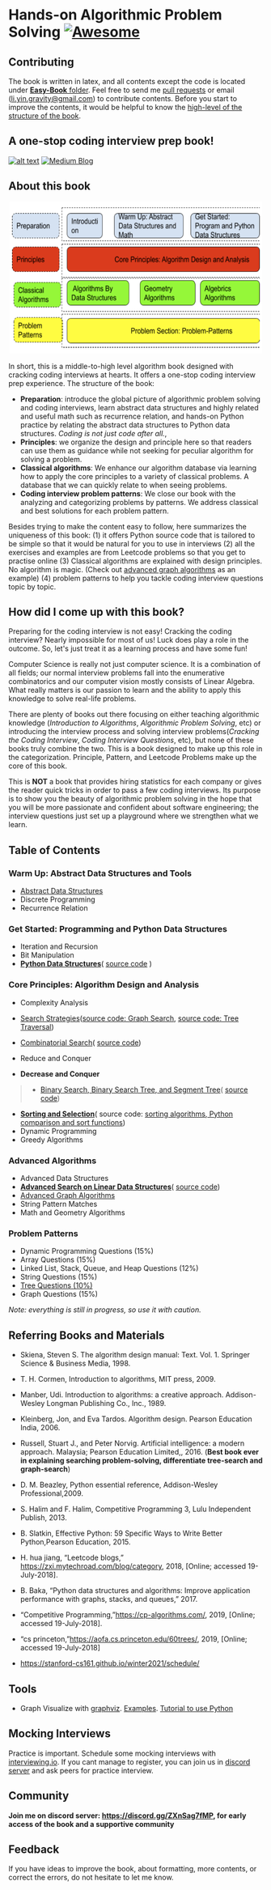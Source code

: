 # **Hands-on Algorithmic Problem Solving** [![Awesome](https://cdn.rawgit.com/sindresorhus/awesome/d7305f38d29fed78fa85652e3a63e154dd8e8829/media/badge.svg)](https://github.com/sindresorhus/awesome)

## Contributing
The book is written in latex, and all contents except the code is located under [**Easy-Book** folder](Easy-Book). Feel free to send me  [pull requests](https://github.com/liyin2015/python-coding-interview/pulls) or email (li.yin.gravity@gmail.com) to contribute contents. Before you start to improve the contents, it would be helpful to know the [high-level of the structure of the book](#about-this-book).


## A one-stop coding interview prep book!
<!-- Please don't remove this: Grab your social icons from https://github.com/carlsednaoui/gitsocial -->
<!-- display the social media buttons in your README -->

[![alt text][3.1]][3] [![Medium Blog][4.1]][4]
<!-- [![alt text][1.1]][1]
[![alt text][2.1]][2] -->

<!--[![alt text][5.1]][5]
[![alt text][6.1]][6]-->

<!-- links to social media icons -->
<!-- no need to change these -->

<!-- icons with padding -->

[1.1]: http://i.imgur.com/tXSoThF.png (twitter icon with padding)
[2.1]: http://i.imgur.com/P3YfQoD.png (facebook icon with padding)
[3.1]: https://www.iconfinder.com/icons/2329259/download/png/32 (google plus icon with padding)
[4.1]: https://img.shields.io/badge/Medium-12100E?style=for-the-badge&logo=medium&logoColor=white
<!--[4.1]: http://i.imgur.com/YckIOms.png (tumblr icon with padding)-->
<!--[5.1]: http://i.imgur.com/1AGmwO3.png (dribbble icon with padding)
[6.1]: http://i.imgur.com/0o48UoR.png (github icon with padding)-->

<!-- icons without padding -->

[1.2]: http://i.imgur.com/wWzX9uB.png (twitter icon without padding)
[2.2]: http://i.imgur.com/fep1WsG.png (facebook icon without padding)
[3.2]: http://i.imgur.com/VlgBKQ9.png (google plus icon without padding)
[4.2]: http://i.imgur.com/jDRp47c.png (tumblr icon without padding)
[5.2]: http://i.imgur.com/Vvy3Kru.png (dribbble icon without padding)
[6.2]: http://i.imgur.com/9I6NRUm.png (github icon without padding)


<!-- links to your social media accounts -->
<!-- update these accordingly -->
[1]: https://twitter.com/liyinscience
[2]: https://www.facebook.com/li.yin.355
[3]: https://www.linkedin.com/in/li-yin-00b0456b/
[4]: https://medium.com/algorithms-and-leetcode
[5]: https://www.liyinscience.com/

## About this book

<p align="center">
  <img src="figures/book_structure.png" alt="book_structure" width="500" height="300" title="Figure 1. Four umbrellas:  each row indicates corresponding parts as outlined in this book."/>
</p>


In short, this is a middle-to-high level algorithm book designed with cracking coding interviews at hearts. It offers a one-stop coding interview prep experience. The structure of the book: 
* **Preparation**: introduce the global picture of algorithmic problem solving and coding interviews, learn abstract data structures and highly related and useful math such as recurrence relation, and hands-on Python practice by relating the abstract data structures to Python data structures. *Coding is not just code after all.*, 
* **Principles**: we organize the design and principle here so that readers can use them as guidance while not seeking for peculiar algorithm for solving a problem. 
* **Classical algorithms**: We enhance our algorithm database via learning how to apply the core principles to a variety of classical problems. A database that we can quickly relate to when seeing problems.
* **Coding interview problem patterns**:  We close our book with the analyzing and categorizing problems by patterns. We address classical and best solutions for each problem pattern. 



Besides trying to make the content easy to follow, here summarizes the uniqueness of this book: (1) it offers Python source code that is tailored to be simple so that it would be natural for you to use in interviews (2) all the exercises and examples are from Leetcode problems so that you get to practise online (3) Classical algorithms are explained with design principles. No algorithm is magic. (Check out [advanced graph algorithms](https://github.com/liyin2015/Hands-on-Algorithmic-Problem-Solving/blob/master/chapters_pdf/chapter_advanced_graph_algorithm.pdf) as an example) (4) problem patterns to help you tackle coding interview questions topic by topic.
## How did I come up with this book?
Preparing for the coding interview is not easy! Cracking the coding interview? Nearly impossible for most of us! Luck does play a role in the outcome. So, let's just treat it as a learning process and have some fun!

Computer Science is really not just computer science. It is a combination of all fields; our normal interview problems fall into the enumerative combinatorics and our computer vision mostly consists of Linear Algebra. What really matters is our passion to learn and the ability to apply this knowledge to solve real-life problems. 

There are plenty of books out there focusing on either teaching algorithmic knowledge  (*Introduction to Algorithms*, *Algorithmic Problem Solving*, etc) or introducing the interview process and solving interview problems(*Cracking the Coding Interview*, *Coding Interview Questions*, etc), but none of these books truly combine the two. This is a book designed to make up this role in the categorization. Principle, Pattern, and Leetcode Problems make up the core of this book.

This is **NOT** a book that provides hiring statistics for each company or gives the reader quick tricks in order to pass a few coding interviews.  Its purpose is to show you the beauty of algorithmic problem solving in the hope that you will be more passionate and confident about software engineering; the interview questions just set up a playground where we strengthen what we learn. 


## Table of Contents

### Warm Up: Abstract Data Structures and Tools
* [Abstract Data Structures](chapters_pdf/Abstract_Data_Structures.pdf)
* Discrete Programming
* Recurrence Relation

### Get Started: Programming and Python Data Structures
* Iteration and Recursion
* Bit Manipulation
* [**Python Data Structures**](chapters_pdf/Python_Data_Structure.pdf)( [source code](Colab_Codes/chapter_python_datastrcutures.ipynb) )

### Core Principles: Algorithm Design and Analysis
* Complexity Analysis
* [Search Strategies](chapters_pdf/search_strategies.pdf)([source code: Graph Search](Colab_Codes/chapter_search_strategies.ipynb), [source code: Tree Traversal](Colab_Codes/chapter_tree_data_structure_and_traversal.ipynb))
* [Combinatorial Search](chapters_pdf/combinatorial_search.pdf)( [source code](Colab_Codes/chapter_combinatorial_search.ipynb))
* Reduce and Conquer

* **Decrease and Conquer**
> * [Binary Search, Binary Search Tree, and Segment Tree](chapters_pdf/decrease_and_conquer.pdf)( [source code](Colab_Codes/chapter_decrease_and_conquer.ipynb))
* [**Sorting and Selection**](chapters_pdf/sorting_algorithms_with_python3.pdf)( source code: [ sorting algorithms](Colab_Codes/chapter_sorting_and_selection_algorithms.ipynb),[ Python comparison and sort functions](Colab_Codes/chapter_python_comparison_sorting.ipynb))
* Dynamic Programming
* Greedy Algorithms

### Advanced Algorithms 
* Advanced Data Structures
* [**Advanced Search on Linear Data Structures**](chapters_pdf/advanced_search_on_linear_data_structures.pdf)( [source code](Colab_Codes/Advanced_Search_on_Linear_Data_Structures.ipynb))
* [Advanced Graph Algorithms](chapters_pdf/chapter_advanced_graph_algorithm.pdf)
* String Pattern Matches
* Math and Geometry Algorithms

### Problem Patterns
* Dynamic Programming Questions (15%)
* Array Questions (15%)
* Linked List, Stack, Queue, and Heap Questions (12%)
* String Questions (15%)
* [Tree Questions (10%)](unorganized_pdf/tree_questions.pdf)
* Graph Questions (15%)

*Note: everything is still in progress, so use it with caution.*

## Referring Books and Materials

* Skiena, Steven S. The algorithm design manual: Text. Vol. 1. Springer Science & Business Media, 1998.

* T. H. Cormen, Introduction to algorithms, MIT press, 2009.

* Manber, Udi. Introduction to algorithms: a creative approach. Addison-Wesley Longman Publishing Co., Inc., 1989.

* Kleinberg, Jon, and Eva Tardos. Algorithm design. Pearson Education India, 2006.

* Russell, Stuart J., and Peter Norvig. Artificial intelligence: a modern approach. Malaysia; Pearson Education Limited,, 2016. (**Best book ever in explaining searching problem-solving, differentiate tree-search and graph-search**)

* D. M. Beazley, Python essential reference, Addison-Wesley Professional,2009.

* S. Halim and F. Halim, Competitive Programming 3, Lulu Independent
Publish, 2013.

* B. Slatkin, Effective Python: 59 Specific Ways to Write Better Python,Pearson Education, 2015.

* H. hua jiang, “Leetcode blogs,” https://zxi.mytechroad.com/blog/category, 2018, [Online; accessed 19-July-2018].

* B. Baka, “Python data structures and algorithms: Improve application performance with graphs, stacks, and queues,” 2017.

* “Competitive  Programming,”https://cp-algorithms.com/,  2019, [Online; accessed 19-July-2018].

* “cs  princeton,”https://aofa.cs.princeton.edu/60trees/,  2019,
[Online; accessed 19-July-2018]
* https://stanford-cs161.github.io/winter2021/schedule/

## Tools
* Graph Visualize with [graphviz](http://www.webgraphviz.com/). [Examples](https://graphs.grevian.org/example). [Tutorial to use Python](https://graphviz.readthedocs.io/en/stable/manual.html)

## Mocking Interviews
Practice is important. Schedule some mocking interviews with [interviewing.io](https://interviewing.io/). If you cant manage to register, you can join us in [discord server](https://discord.gg/ZXnSag7fMP) and ask peers for practice interview.

## Community
**Join me on discord server: https://discord.gg/ZXnSag7fMP, for early access of the book and a supportive community**

## Feedback
If you have ideas to improve the book, about formatting, more contents, or correct the errors, do not hesitate to let me know. 

<!---## Copyright
The book is copyrighed and protected, please do not spread without permission. ---!>
